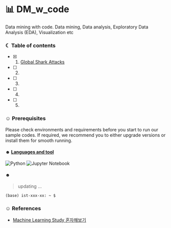 # 📊 DM_w_code
Data mining with code. Data mining, Data analysis, Exploratory Data Analysis (EDA), Visualization etc


### ☾ Table of contents
- [x] 01. [Global Shark Attacks](https://github.com/soyounson/DM_w_code/blob/main/01_Shark_attack/README.md)
- [ ] 02. 
- [ ] 03. 
- [ ] 04. 
- [ ] 05. 


### ☺︎ Prerequisites
Please check environments and requirements before you start to run our sample codes. If required, we recommend you to either upgrade versions or install them for smooth running.


#### ☻ [Languages and tool](https://github.com/Ileriayo/markdown-badges)
![Python](https://img.shields.io/badge/python-3670A0?style=for-the-badge&logo=python&logoColor=ffdd54)
![Jupyter Notebook](https://img.shields.io/badge/jupyter-%23FA0F00.svg?style=for-the-badge&logo=jupyter&logoColor=white)




#### ☻ 
>  updating ...

```
(base) ist-xxx-xx: ~ $ 
```


### ☺︎ References 
+ [Machine Learning Study 혼자해보기](https://github.com/teddylee777/machine-learning#%EB%8D%B0%EC%9D%B4%ED%84%B0-%EC%82%AC%EC%9D%B4%EC%96%B8%ED%8B%B0%EC%8A%A4%ED%8A%B8-%EC%8A%A4%ED%86%A0%EB%A6%AC-data-scientist-story)



